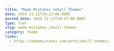```yaml
---
title: "Made Mistakes Jekyll Themes"
date: 2015-11-12T19:23:00.000Z
posted_date: 2015-11-12T19:23:00.000Z
type: tool
slug: made-mistakes-jekyll-themes
category: theme
links:
  - https://mademistakes.com/work/jekyll-themes/
---
```






